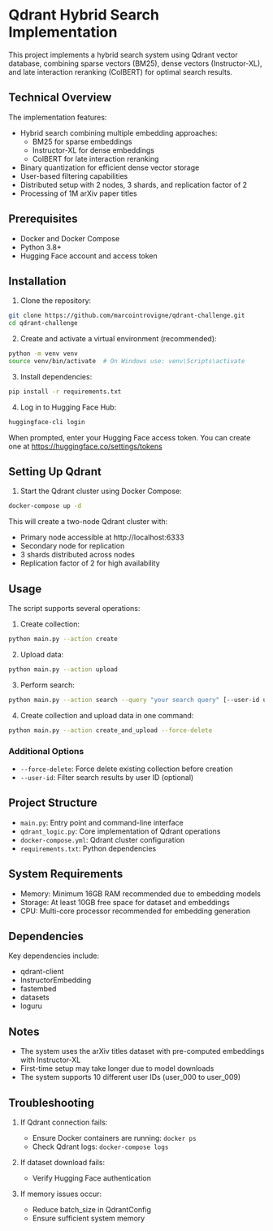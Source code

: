 # Qdrant Hybrid Search Implementation

This project implements a hybrid search system using Qdrant vector database, combining sparse vectors (BM25), dense vectors (Instructor-XL), and late interaction reranking (ColBERT) for optimal search results.

## Technical Overview

The implementation features:
- Hybrid search combining multiple embedding approaches:
  - BM25 for sparse embeddings
  - Instructor-XL for dense embeddings
  - ColBERT for late interaction reranking
- Binary quantization for efficient dense vector storage
- User-based filtering capabilities
- Distributed setup with 2 nodes, 3 shards, and replication factor of 2
- Processing of 1M arXiv paper titles

## Prerequisites

- Docker and Docker Compose
- Python 3.8+
- Hugging Face account and access token

## Installation

1. Clone the repository:
```bash
git clone https://github.com/marcointrovigne/qdrant-challenge.git
cd qdrant-challenge
```

2. Create and activate a virtual environment (recommended):
```bash
python -m venv venv
source venv/bin/activate  # On Windows use: venv\Scripts\activate
```

3. Install dependencies:
```bash
pip install -r requirements.txt
```

4. Log in to Hugging Face Hub:
```bash
huggingface-cli login
```
When prompted, enter your Hugging Face access token. You can create one at https://huggingface.co/settings/tokens

## Setting Up Qdrant

1. Start the Qdrant cluster using Docker Compose:
```bash
docker-compose up -d
```

This will create a two-node Qdrant cluster with:
- Primary node accessible at http://localhost:6333
- Secondary node for replication
- 3 shards distributed across nodes
- Replication factor of 2 for high availability

## Usage

The script supports several operations:

1. Create collection:
```bash
python main.py --action create
```

2. Upload data:
```bash
python main.py --action upload
```

3. Perform search:
```bash
python main.py --action search --query "your search query" [--user-id user_001]
```

4. Create collection and upload data in one command:
```bash
python main.py --action create_and_upload --force-delete
```

### Additional Options

- `--force-delete`: Force delete existing collection before creation
- `--user-id`: Filter search results by user ID (optional)

## Project Structure

- `main.py`: Entry point and command-line interface
- `qdrant_logic.py`: Core implementation of Qdrant operations
- `docker-compose.yml`: Qdrant cluster configuration
- `requirements.txt`: Python dependencies

## System Requirements

- Memory: Minimum 16GB RAM recommended due to embedding models
- Storage: At least 10GB free space for dataset and embeddings
- CPU: Multi-core processor recommended for embedding generation

## Dependencies

Key dependencies include:
- qdrant-client
- InstructorEmbedding
- fastembed
- datasets
- loguru

## Notes

- The system uses the arXiv titles dataset with pre-computed embeddings with Instructor-XL
- First-time setup may take longer due to model downloads
- The system supports 10 different user IDs (user_000 to user_009)

## Troubleshooting

1. If Qdrant connection fails:
   - Ensure Docker containers are running: `docker ps`
   - Check Qdrant logs: `docker-compose logs`

2. If dataset download fails:
   - Verify Hugging Face authentication

3. If memory issues occur:
   - Reduce batch_size in QdrantConfig
   - Ensure sufficient system memory